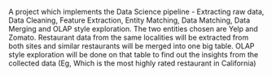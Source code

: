 A project which implements the Data Science pipeline - Extracting raw data, Data Cleaning, Feature Extraction, Entity Matching, Data Matching, Data Merging and OLAP style exploration. The two entities chosen are Yelp and Zomato. Restaurant data from the same localities will be extracted from both sites and similar restaurants will be merged into one big table. OLAP style exploration will be done on that table to find out the insights from the collected data (Eg, Which is the most highly rated restaurant in California)

